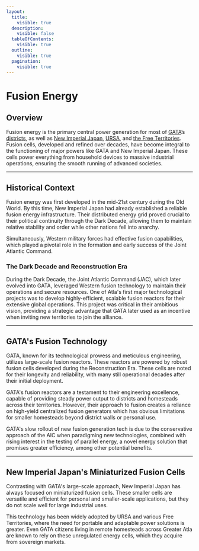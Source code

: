 ```yaml
---
layout:
  title:
    visible: true
  description:
    visible: false
  tableOfContents:
    visible: true
  outline:
    visible: true
  pagination:
    visible: true
---
```


# Fusion Energy

## **Overview**

Fusion energy is the primary central power generation for most of [GATA](../gata/)’s [districts](../gata/politics/districts.md), as well as [New Imperial Japan](../new-imperial-japan/), [URSA](../ursa/), and [the Free Territories](../free-territories/). Fusion cells, developed and refined over decades, have become integral to the functioning of major powers like GATA and New Imperial Japan. These cells power everything from household devices to massive industrial operations, ensuring the smooth running of advanced societies.

***

## **Historical Context**

Fusion energy was first developed in the mid-21st century during the Old World. By this time, New Imperial Japan had already established a reliable fusion energy infrastructure. Their distributed energy grid proved crucial to their political continuity through the Dark Decade, allowing them to maintain relative stability and order while other nations fell into anarchy.&#x20;

Simultaneously, Western military forces had effective fusion capabilities, which played a pivotal role in the formation and early success of the Joint Atlantic Command.

### The Dark Decade and Reconstruction Era

During the Dark Decade, the Joint Atlantic Command (JAC), which later evolved into GATA, leveraged Western fusion technology to maintain their operations and secure resources. One of Atla's first major technological projects was to develop highly-efficient, scalable fusion reactors for their extensive global operations. This project was critical in their ambitious vision, providing a strategic advantage that GATA later used as an incentive when inviting new territories to join the alliance.

***

## GATA's Fusion Technology

GATA, known for its technological prowess and meticulous engineering, utilizes large-scale fusion reactors. These reactors are powered by robust fusion cells developed during the Reconstruction Era. These cells are noted for their longevity and reliability, with many still operational decades after their initial deployment.

GATA's fusion reactors are a testament to their engineering excellence, capable of providing steady power output to districts and homesteads across their territories. However, their approach to fusion creates a reliance on high-yield centralized fusion generators which has obvious limitations for smaller homesteads beyond district walls or personal use.&#x20;

GATA's slow rollout of new fusion generation tech is due to the conservative approach of the AIC when paradigming new technologies, combined with rising interest in the testing of parallel energy, a novel energy solution that promises greater efficiency, among other potential benefits.

***

## New Imperial Japan's Miniaturized Fusion Cells

Contrasting with GATA's large-scale approach, New Imperial Japan has always focused on miniaturized fusion cells. These smaller cells are versatile and efficient for personal and smaller-scale applications, but they do not scale well for large industrial uses.

This technology has been widely adopted by URSA and various Free Territories, where the need for portable and adaptable power solutions is greater. Even GATA citizens living in remote homesteads across Greater Atla are known to rely on these unregulated energy cells, which they acquire from sovereign markets.
